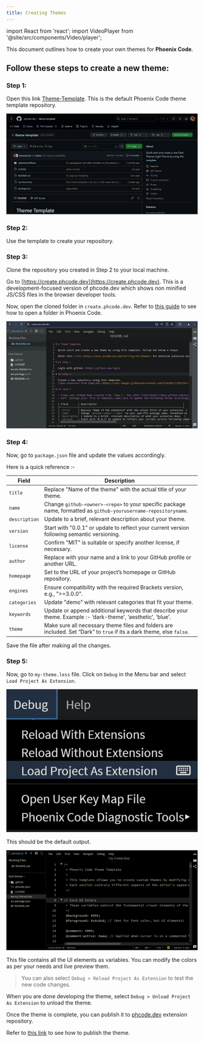 ```yaml
---
title: Creating Themes
---
```


import React from 'react';
import VideoPlayer from '@site/src/components/Video/player';

This document outlines how to create your own themes for **Phoenix Code**.

## Follow these steps to create a new theme:

### Step 1:
Open this link [Theme-Template](https://github.com/phcode-dev/theme-template).
This is the default Phoenix Code theme template repository.

![Theme Template Repo Image](images/creating-themes/theme-template-repo.png "Phoenix Code Theme Template Repository")


### Step 2:
Use the template to create your repository.

<VideoPlayer 
  src="https://docs-images.phcode.dev/videos/creating-themes/template.mp4"
/>


### Step 3:
Clone the repository you created in Step 2 to your local machine.

Go to [https://create.phcode.dev](https://create.phcode.dev). This is a development-focused version of phcode.dev which shows non minified JS/CSS files in the browser developer tools.

Now, open the cloned folder in `create.phcode.dev`. Refer to [this guide](https://docs.phcode.dev/docs/quick-start-project#open-folder) to see how to open a folder in Phoenix Code.

![Cloned Repo Image](images/creating-themes/open-cloned-repo.png "Open the cloned repository")


### Step 4:

Now, go to `package.json` file and update the values accordingly. 

Here is a quick reference :-

| Field | Description |
| --- | --- |
| `title` | Replace "Name of the theme" with the actual title of your theme. |
| `name` | Change `github-<owner>-<repo>` to your specific package name, formatted as `github-yourusername-repositoryname`. |
| `description` | Update to a brief, relevant description about your theme. |
| `version` | Start with "0.0.1" or update to reflect your current version following semantic versioning. |
| `license` | Confirm "MIT" is suitable or specify another license, if necessary. |
| `author` | Replace with your name and a link to your GitHub profile or another URL. |
| `homepage` | Set to the URL of your project’s homepage or GitHub repository. |
| `engines` | Ensure compatibility with the required Brackets version, e.g., ">=3.0.0". |
| `categories` | Update "demo" with relevant categories that fit your theme. |
| `keywords` | Update or append additional keywords that describe your theme. Example :- ‘dark-theme’, ‘aesthetic’, ‘blue’. |
| `theme` | Make sure all necessary theme files and folders are included. Set “Dark” to `true` if its a dark theme, else `false`. |

Save the file after making all the changes.


### Step 5:

Now, go to `my-theme.less` file.  Click on `Debug` in the Menu bar and select `Load Project As Extension`.

![Debug Menu Image](images/creating-themes/debug-menu.png "Click on Debug > Load Project As Extension")

This should be the default output. 

![Default Theme Image](images/creating-themes/default-theme.png "Make changes in this theme")

This file contains all the UI elements as variables. You can modify the colors as per your needs and live preview them.

<VideoPlayer 
  src="https://docs-images.phcode.dev/videos/creating-themes/change-colors.mp4"
/>

> You can also select `Debug > Reload Project As Extension` to test the new code changes.

When you are done developing the theme, select `Debug > Unload Project As Extension` to unload the theme.

Once the theme is complete, you can publish it to [phcode.dev](https://phcode.dev) extension repository. 

Refer to [this link](./publishing-extensions) to see how to publish the theme.
